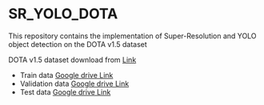 ﻿# SR_YOLO_DOTA
This repository contains the implementation of Super-Resolution and YOLO object detection on the DOTA v1.5 dataset

DOTA v1.5 dataset download from [Link](https://captain-whu.github.io/DOTA/dataset.html) 

- Train data [Google drive Link](https://drive.google.com/drive/folders/1gmeE3D7R62UAtuIFOB9j2M5cUPTwtsxK) 
- Validation data [Google drive Link](https://drive.google.com/drive/folders/1n5w45suVOyaqY84hltJhIZdtVFD9B224)
- Test data [Google drive Link](https://drive.google.com/drive/folders/1mYOf5USMGNcJRPcvRVJVV1uHEalG5RPl)
